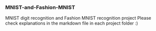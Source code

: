 ### MNIST-and-Fashion-MNIST
MNIST digit recognition and Fashion MNIST recognition project
Please check explanations in the markdown file in each project folder :)
